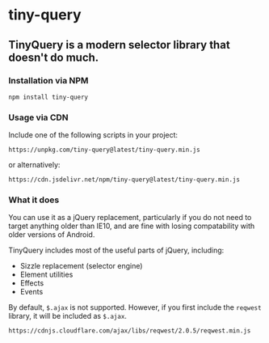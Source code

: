 # tiny-query

## TinyQuery is a modern selector library that doesn't do much.

### Installation via NPM

```
npm install tiny-query
```

### Usage via CDN

Include one of the following scripts in your project:

```
https://unpkg.com/tiny-query@latest/tiny-query.min.js
```

or alternatively:

```
https://cdn.jsdelivr.net/npm/tiny-query@latest/tiny-query.min.js
```


### What it does

You can use it as a jQuery replacement, particularly if you do not need to target anything older than IE10, and are fine with losing compatability with older versions of Android.

TinyQuery includes most of the useful parts of jQuery, including:

- Sizzle replacement (selector engine)
- Element utilities
- Effects
- Events

By default, `$.ajax` is not supported. However, if you first include the `reqwest` library, it will be included as `$.ajax`.

```
https://cdnjs.cloudflare.com/ajax/libs/reqwest/2.0.5/reqwest.min.js
```

